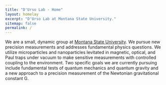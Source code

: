 ```yaml
---
title: "D'Urso Lab - Home"
layout: homelay
excerpt: "D'Urso Lab at Montana State University."
sitemap: false
permalink: /
---
```


We are a small, dynamic group at [Montana State University](http://www.montana.edu/). We pursue new precision measurements and addresses fundamental physics questions. We utilize microparticles and nanoparticles levitated in magnetic, optical, and Paul traps under vacuum to make sensitive measurements with controlled coupling to the environment. Two specific goals we are currently pursuing include fundamental tests of quantum mechanics and quantum gravity and a new approach to a precision measurement of the Newtonian gravitational constant G.
